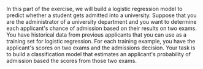 In this part of the exercise, we will build a logistic regression model to predict whether a student gets admitted into a university.
Suppose that you are the administrator of a university department and you want to determine each applicant's chance of admission based on their results on two exams. You have historical data from previous applicants that you can use as a training set for logistic regression. For each training example, you have the applicant's scores on two exams and the admissions decision.
Your task is to build a classification model that estimates an applicant's probability of admission based the scores from those two exams.
